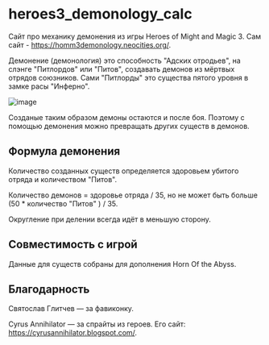 # heroes3_demonology_calc

Сайт про механику демонения из игры Heroes of Might and Magic 3. Сам сайт - https://homm3demonology.neocities.org/.

Демонение (демонология) это способность "Адских отродьев", на слэнге "Питлордов" или "Питов", создавать демонов из мёртвых отрядов союзников.
Сами "Питлорды" это существа пятого уровня в замке расы "Инферно".

![image](https://user-images.githubusercontent.com/5730634/148909876-352ef6c8-e51d-4696-9603-56962f359dcc.png)

Созданые таким образом демоны остаются и после боя. Поэтому с помощью демонения можно превращать других существ в демонов.
## Формула демонения
Количество созданных существ определяется здоровьем убитого отряда и количеством "Питов".

Количество демонов = здоровье отряда / 35, но не может быть больше (50 * количество "Питов" ) / 35.

Округление при делении всегда идёт в меньшую сторону.

## Совместимость с игрой
Данные для существ собраны для дополнения Horn Of the Abyss.

## Благодарность
Святослав Глитчев — за фавиконку.

Cyrus Annihilator — за спрайты из героев. Его сайт: https://cyrusannihilator.blogspot.com/.
